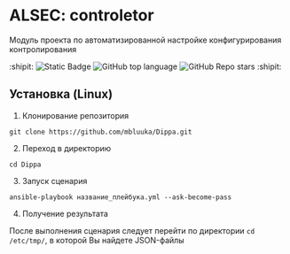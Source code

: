 # ALSEC: controletor
Модуль проекта по автоматизированной настройке конфигурирования контролирования 
<!--Бейджи-->
:shipit:
![Static Badge](https://img.shields.io/badge/Mbluuka-ALSEContr-ALSEContr)
![GitHub top language](https://img.shields.io/github/languages/top/mbluuka/Dippa)
![GitHub Repo stars](https://img.shields.io/github/stars/mbluuka/Dippa)
:shipit:
<!--Установка-->
## Установка (Linux)
1. Клонирование репозитория

```git clone https://github.com/mbluuka/Dippa.git```

2. Переход в директорию

```cd Dippa```

3. Запуск сценария

```ansible-playbook название_плейбука.yml --ask-become-pass```

4. Получение результата

После выполнения сценария следует перейти по директории `cd /etc/tmp/`, в которой Вы найдете JSON-файлы 
